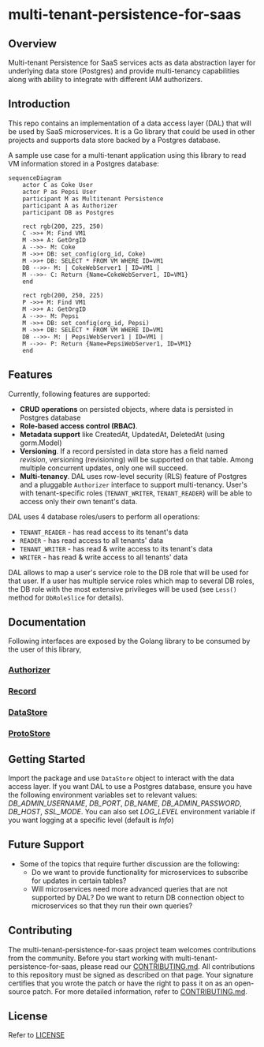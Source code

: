 # multi-tenant-persistence-for-saas

## Overview

Multi-tenant Persistence for SaaS services acts as data abstraction layer for
underlying data store (Postgres) and provide multi-tenancy
capabilities along with ability to integrate with different IAM authorizers.

## Introduction

This repo contains an implementation of a data access layer (DAL) that will be
used by SaaS microservices. It is a Go library that could be used in other
projects and supports data store backed by a Postgres database.

A sample use case for a multi-tenant application using this library to read VM
information stored in a Postgres database:

```mermaid
sequenceDiagram
    actor C as Coke User
    actor P as Pepsi User
    participant M as Multitenant Persistence
    participant A as Authorizer
    participant DB as Postgres

    rect rgb(200, 225, 250)
    C ->>+ M: Find VM1
    M ->>+ A: GetOrgID
    A -->>- M: Coke
    M ->>+ DB: set_config(org_id, Coke)
    M ->>+ DB: SELECT * FROM VM WHERE ID=VM1
    DB -->>- M: | CokeWebServer1 | ID=VM1 |
    M -->>- C: Return {Name=CokeWebServer1, ID=VM1}
    end

    rect rgb(200, 250, 225)
    P ->>+ M: Find VM1
    M ->>+ A: GetOrgID
    A -->>- M: Pepsi
    M ->>+ DB: set_config(org_id, Pepsi)
    M ->>+ DB: SELECT * FROM VM WHERE ID=VM1
    DB -->>- M: | PepsiWebServer1 | ID=VM1 |
    M -->>- P: Return {Name=PepsiWebServer1, ID=VM1}
    end
```

## Features

Currently, following features are supported:

- **CRUD operations** on persisted objects, where data is persisted in Postgres
  database
- **Role-based access control (RBAC)**.
- **Metadata support** like CreatedAt, UpdatedAt, DeletedAt (using gorm.Model)
- **Versioning**. If a record persisted in data store has a field named
  _revision_, versioning (revisioning) will be supported on that table. Among
  multiple concurrent updates, only one will succeed.
- **Multi-tenancy**. DAL uses row-level security (RLS) feature of Postgres and
  a pluggable `Authorizer` interface to support multi-tenancy. User's with
  tenant-specific roles (`TENANT_WRITER`, `TENANT_READER`) will be able to
  access only their own tenant's data.

DAL uses 4 database roles/users to perform all operations:

- `TENANT_READER` - has read access to its tenant's data
- `READER` - has read access to all tenants' data
- `TENANT_WRITER` - has read & write access to its tenant's data
- `WRITER` - has read & write access to all tenants' data

DAL allows to map a user's service role to the DB role that will be used for
that user. If a user has multiple service roles which map to several DB roles,
the DB role with the most extensive privileges will be used (see `Less()` method
for `DbRoleSlice` for details).

## Documentation

Following interfaces are exposed by the Golang library to be consumed by the user of this library,

### [Authorizer](docs/DOCUMENTATION.md#type-authorizer)

### [Record](docs/DOCUMENTATION.md#type-record)

### [DataStore](docs/DOCUMENTATION.md#type-datastore)

### [ProtoStore](docs/DOCUMENTATION.md#type-protostore)


## Getting Started

Import the package and use `DataStore` object to interact with the data access
layer. If you want DAL to use a Postgres database, ensure you have the following
environment variables set to relevant values: *DB_ADMIN_USERNAME*, *DB_PORT*,
*DB_NAME*, *DB_ADMIN_PASSWORD*, *DB_HOST*, *SSL_MODE*. You can also set
*LOG_LEVEL* environment variable if you want logging at a specific level
(default is _Info_)

## Future Support

- Some of the topics that require further discussion are the following:
  - Do we want to provide functionality for microservices to subscribe for updates in certain tables?
  - Will microservices need more advanced queries that are not supported by DAL? Do we want to return DB connection object to microservices so that they run their own queries?

## Contributing

The multi-tenant-persistence-for-saas project team welcomes contributions from the community. Before you start
working with multi-tenant-persistence-for-saas, please read our [CONTRIBUTING.md](CONTRIBUTING_CLA.md). All
contributions to this repository must be signed as described on that page. Your signature certifies that you
wrote the patch or have the right to pass it on as an open-source patch. For more detailed information,
refer to [CONTRIBUTING.md](CONTRIBUTING_CLA.md).

## License

Refer to [LICENSE](./LICENSE)
